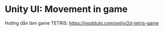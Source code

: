 # Unity UI: Movement in game

Hướng dẫn làm game TETRIS: https://noobtuts.com/unity/2d-tetris-game

